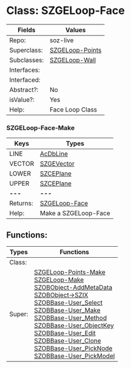 
# Class:	SZGELoop-Face

| Fields | Values |
| --------- | --------- |
| Repo: | soz-live |
| Superclass: | [SZGELoop-Points](SZGELoop-Points.html) |
| Subclasses: | [SZGELoop-Wall](SZGELoop-Wall.html) |
| Interfaces: |  |
| Interfaced: |  |
| Abstract?: | No |
| isValue?: | Yes |
| Help: | Face Loop Class |

### SZGELoop-Face-Make

| Keys | Types |
| --------- | --------- |
| LINE | [AcDbLine](AcDbLine.html) |
| VECTOR | [SZGEVector](SZGEVector.html) |
| LOWER | [SZCEPlane](SZCEPlane.html) |
| UPPER | [SZCEPlane](SZCEPlane.html) |
| **---** | **---** |
| Returns: | [SZGELoop-Face](SZGELoop-Face.html) |
| Help: | Make a SZGELoop-Face |


## Functions:

| Types | Functions |
| --------- | --------- |
| Class: |  |
| Super: | [SZGELoop-Points-Make](SZGELoop-Points.html) <br> [SZGELoop-Make](SZGELoop.html) <br> [SZOBObject-AddMetaData](SZOBObject.html) <br> [SZOBObject->SZIX](SZOBObject.html) <br> [SZOBBase-User_Select](SZOBBase.html) <br> [SZOBBase-User_Make](SZOBBase.html) <br> [SZOBBase-User_Method](SZOBBase.html) <br> [SZOBBase-User_ObjectKey](SZOBBase.html) <br> [SZOBBase-User_Edit](SZOBBase.html) <br> [SZOBBase-User_Clone](SZOBBase.html) <br> [SZOBBase-User_PickNode](SZOBBase.html) <br> [SZOBBase-User_PickModel](SZOBBase.html) |


